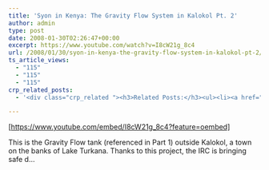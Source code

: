 ```yaml
---
title: 'Syon in Kenya: The Gravity Flow System in Kalokol Pt. 2'
author: admin
type: post
date: 2008-01-30T02:26:47+00:00
excerpt: https://www.youtube.com/watch?v=I8cW21g_8c4
url: /2008/01/30/syon-in-kenya-the-gravity-flow-system-in-kalokol-pt-2/
ts_article_views:
  - "115"
  - "115"
  - "115"
crp_related_posts:
  - '<div class="crp_related "><h3>Related Posts:</h3><ul><li><a href="https://scdhub.org/2017/12/25/wastewater-treatment-and-biosolids-management/"    ><img src="https://scdhub.org/wp-content/uploads/2017/12/wastewater-treatment-and-biosoli-150x150.jpg" alt="Wastewater treatment and Biosolids management" title="Wastewater treatment and Biosolids management" width="150" height="150" class="crp_thumb crp_featured" /><span class="crp_title">Wastewater treatment and Biosolids management</span></a></li><li><a href="https://scdhub.org/2018/01/06/household-and-neighborhood-sanitation-infrastructures-excreta-wastewater-disposal-in-developing-countries/"    ><img src="https://scdhub.org/wp-content/plugins/contextual-related-posts/default.png" alt="Household and neighborhood Sanitation Infrastructures: Excreta, wastewater disposal in developing countries" title="Household and neighborhood Sanitation Infrastructures: Excreta, wastewater disposal in developing countries" width="150" height="150" class="crp_thumb crp_default" /><span class="crp_title">Household and neighborhood Sanitation&hellip;</span></a></li><li><a href="https://scdhub.org/2017/12/10/underground-concrete-cistern-installation-overview/"    ><img src="https://scdhub.org/wp-content/uploads/2017/12/underground-concrete-cistern-ins-150x150.jpg" alt="Underground concrete cistern installation overview" title="Underground concrete cistern installation overview" width="150" height="150" class="crp_thumb crp_featured" /><span class="crp_title">Underground concrete cistern installation overview</span></a></li><li><a href="https://scdhub.org/2018/02/17/the-atlantis-water-supply-scheme-a-csir-supported-artificial-groundwater-recharge-system/"    ><img src="https://scdhub.org/wp-content/uploads/2018/02/the-atlantis-water-supply-scheme-150x150.jpg" alt="The Atlantis Water Supply Scheme – a CSIR-supported artificial groundwater recharge system" title="The Atlantis Water Supply Scheme – a CSIR-supported artificial groundwater recharge system" width="150" height="150" class="crp_thumb crp_featured" /><span class="crp_title">The Atlantis Water Supply Scheme – a CSIR-supported&hellip;</span></a></li><li><a href="https://scdhub.org/2017/06/09/latrinology-tech-latrine-waste-management-system/"    ><img src="https://scdhub.org/wp-content/uploads/2017/06/Screen-Shot-2017-06-09-at-9.28.49-AM-150x150.png" alt="Latrinology Tech: Latrine &#038; Waste Management System" title="Latrinology Tech: Latrine &#038; Waste Management System" width="150" height="150" class="crp_thumb crp_featured" /><span class="crp_title">Latrinology Tech: Latrine &#038; Waste Management System</span></a></li><li><a href="https://scdhub.org/2017/12/29/women-and-water-a-video-by-water-for-people-3/"    ><img src="https://scdhub.org/wp-content/uploads/2017/12/women-and-water-a-video-by-water-150x150.jpg" alt="Women and Water &#8211; a Video by Water For People" title="Women and Water &#8211; a Video by Water For People" width="150" height="150" class="crp_thumb crp_featured" /><span class="crp_title">Women and Water &#8211; a Video by Water For People</span></a></li></ul><div class="crp_clear"></div></div>'

---
```

[https://www.youtube.com/embed/I8cW21g_8c4?feature=oembed] 

This is the Gravity Flow tank (referenced in Part 1) outside Kalokol, a town on the banks of Lake Turkana. Thanks to this project, the IRC is bringing safe d&#8230;